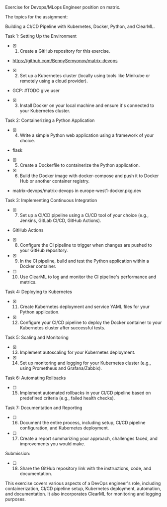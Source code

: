 Exercise for Devops/MLops Engineer position on matrix.

 

The topics for the assignment:

Building a CI/CD Pipeline with Kubernetes, Docker, Python, and ClearML.

 

Task 1: Setting Up the Environment

 

- [x] 1. Create a GitHub repository for this exercise.
- https://github.com/BennySemyonov/matrix-devops

- [x] 2. Set up a Kubernetes cluster (locally using tools like Minikube or remotely using a cloud provider).
- GCP: #TODO give user

- [x] 3. Install Docker on your local machine and ensure it's connected to your Kubernetes cluster.

 

Task 2: Containerizing a Python Application

 

- [x] 4. Write a simple Python web application using a framework of your choice.
- flask

- [x] 5. Create a Dockerfile to containerize the Python application.

- [x] 6. Build the Docker image with docker-compose and push it to Docker Hub or another container registry.
- matrix-devops/matrix-devops in europe-west1-docker.pkg.dev

 

Task 3: Implementing Continuous Integration

 

- [x] 7. Set up a CI/CD pipeline using a CI/CD tool of your choice (e.g., Jenkins, GitLab CI/CD, GitHub Actions).
- GitHub Actions

- [x] 8. Configure the CI pipeline to trigger when changes are pushed to your GitHub repository.

- [x] 9. In the CI pipeline, build and test the Python application within a Docker container.

- [ ] 10. Use ClearML to log and monitor the CI pipeline's performance and metrics.

 

Task 4: Deploying to Kubernetes

 

- [x] 11. Create Kubernetes deployment and service YAML files for your Python application.

- [x] 12. Configure your CI/CD pipeline to deploy the Docker container to your Kubernetes cluster after successful tests.

 

Task 5: Scaling and Monitoring

 

- [x] 13. Implement autoscaling for your Kubernetes deployment.

- [x] 14. Set up monitoring and logging for your Kubernetes cluster (e.g., using Prometheus and Grafana/Zabbix).

 

Task 6: Automating Rollbacks

 

- [ ] 15. Implement automated rollbacks in your CI/CD pipeline based on predefined criteria (e.g., failed health checks).

 

Task 7: Documentation and Reporting

 

- [ ] 16. Document the entire process, including setup, CI/CD pipeline configuration, and Kubernetes deployment.

- [ ] 17. Create a report summarizing your approach, challenges faced, and improvements you would make.

 

Submission:

 

- [ ] 18. Share the GitHub repository link with the instructions, code, and documentation.

 

This exercise covers various aspects of a DevOps engineer's role, including containerization, CI/CD pipeline setup, Kubernetes deployment, automation, and documentation. It also incorporates ClearML for monitoring and logging purposes.
